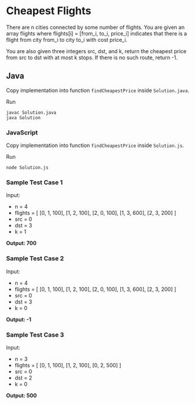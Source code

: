 # Cheapest Flights

There are n cities connected by some number of flights. You are given an array flights where flights[i] = [from_i, to_i, price_i] indicates that there is a flight from city from_i to city to_i with cost price_i.

You are also given three integers src, dst, and k, return the cheapest price from src to dst with at most k stops. If there is no such route, return -1.

## Java

Copy implementation into function `findCheapestPrice` inside `Solution.java`.

Run

```
javac Solution.java
java Solution
```

### JavaScript

Copy implementation into function `findCheapestPrice` inside `Solution.js`.

Run

```
node Solution.js
```

### Sample Test Case 1

Input:
* n = 4
* flights = [ [0, 1, 100], [1, 2, 100], [2, 0, 100], [1, 3, 600], [2, 3, 200] ]
* src = 0 
* dst = 3 
* k = 1

**Output: 700**


### Sample Test Case 2

Input:
* n = 4
* flights = [ [0, 1, 100], [1, 2, 100], [2, 0, 100], [1, 3, 600], [2, 3, 200] ]
* src = 0
* dst = 3
* k = 0

**Output: -1**

### Sample Test Case 3

Input:
* n = 3
* flights = [ [0, 1, 100], [1, 2, 100], [0, 2, 500] ]
* src = 0
* dst = 2
* k = 0

**Output: 500**
